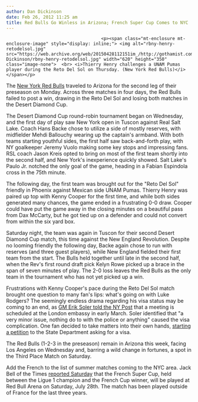 ```yaml
---
author: Dan Dickinson
date: Feb 26, 2012 11:25 am
title: Red Bulls Go Winless in Arizona; French Super Cup Comes to NYC
---
```


	
										<p><span class="mt-enclosure mt-enclosure-image" style="display: inline;"> <img alt="rbny-henry-retodelsol.jpg" src="https://web.archive.org/web/20150428112151im_/http://gothamist.com/attachments/Dan Dickinson/rbny-henry-retodelsol.jpg" width="620" height="350" class="image-none">  <br> <i>Thierry Henry challenges a UNAM Pumas player during the Reto Del Sol on Thursday. (New York Red Bulls)</i></span></p>

<p>The <a href="https://web.archive.org/web/20150428112151/http://gothamist.com/tags/redbulls">New York Red Bulls</a> traveled to Arizona for the second leg of their preseason on Monday.  Across three matches in four days, the Red Bulls failed to post a win, drawing in the Reto Del Sol and losing both matches in the Desert Diamond Cup.</p>

<p>The Desert Diamond Cup round-robin tournament began on Wednesday, and the first day of play saw New York open in Tuscon against Real Salt Lake.  Coach Hans Backe chose to utilize a side of mostly reserves, with midfielder Mehdi Ballouchy wearing up the captain&apos;s armband.  With both teams starting youthful sides, the first half saw back-and-forth play, with NY goalkeeper Jeremy Vuolo making some key stops and impressing fans.  RSL coach Jason Kreis opted to bring on most of the first team shortly into the second half, and New York&apos;s inexperience quickly showed.  Salt Lake&apos;s Paulo Jr. notched the only goal of the game, heading in a Fabian Espindola cross in the 75th minute.</p>

<p>The following day, the first team was brought out for the &quot;Reto Del Sol&quot; friendly in Phoenix against Mexican side UNAM Pumas.  Thierry Henry was paired up top with Kenny Cooper for the first time, and while both sides generated many chances, the game ended in a frustrating 0-0 draw.  Cooper could have put the game away in the closing minutes on a beautiful pass from Dax McCarty, but he got tied up on a defender and could not convert from within the six yard box.</p>

<p>Saturday night, the team was again in Tuscon for their second Desert Diamond Cup match, this time against the New England Revolution.  Despite no looming friendly the following day, Backe again chose to run with reserves (and three guest players), while New England fielded their first team from the start.  The Bulls held together until late in the second half, when the Rev&apos;s first round draft pick Kelyn Rowe picked up a brace in the span of seven minutes of play.  The 2-0 loss leaves the Red Bulls as the only team in the tournament who has not yet picked up a win.</p>

<p>Frustrations with Kenny Cooper&apos;s pace during the Reto Del Sol match brought one question to many fan&apos;s lips: what&apos;s going on with Luke Rodgers?  The seemingly endless drama regarding his visa status may be coming to an end, as <a href="https://web.archive.org/web/20150428112151/http://www.nypost.com/p/blogs/soccerblog/luke_rodgers_visa_meering_set_for_4HdfU1I3fo592b2PXQIZZP">GM Erik Soler told the NY Post</a> that a meeting is scheduled at the London embassy in early March.  Soler identified that &quot;a very minor issue, nothing do to with the police or anything&quot; caused the visa complication.  One fan decided to take matters into their own hands, <a href="https://web.archive.org/web/20150428112151/http://www.change.org/petitions/us-department-of-state-give-luke-rodgers-of-the-new-york-red-bulls-a-visa-to-play-in-the-usa">starting a petition</a> to the State Department asking for a visa.</p>

<p>The Red Bulls (1-2-3 in the preseason) remain in Arizona this week, facing Los Angeles on Wednesday and, barring a wild change in fortunes, a spot in the Third Place Match on Saturday.</p>

<p>Add the French to the list of summer matches coming to the NYC area.  Jack Bell of the Times <a href="https://web.archive.org/web/20150428112151/http://goal.blogs.nytimes.com/2012/02/25/frances-trophee-des-champions-coming-to-red-bull-arena/">reported Saturday</a> that the French Super Cup, held between the Ligue 1 champion and the French Cup winner, will be played at Red Bull Arena on Saturday, July 28th.  The match has been played outside of France for the last three years.</p>					
										
									
				